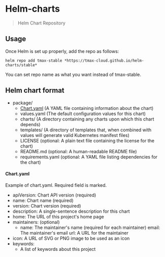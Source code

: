 # Helm-charts

> Helm Chart Repository


## Usage
Once Helm is set up properly, add the repo as follows:

    helm repo add tmax-stable *https://tmax-cloud.github.io/helm-charts/stable*

You can set repo name as what you want instead of tmax-stable.


## Helm chart format
- package/
  * [Chart.yaml](#Chart.yaml) (A YAML file containing information about the chart)
  * values.yaml       (The default configuration values for this chart)
  * charts/           (A directory containing any charts upon which this chart depends)
  * templates/        (A directory of templates that, when combined with values will generate valid Kubernetes manifest files)
  * LICENSE           (optional: A plain text file containing the license for the chart)
  * README.md         (optional: A human-readable README file)
  * requirements.yaml (optional: A YAML file listing dependencies for the chart)


#### Chart.yaml
Example of chart.yaml. Required field is marked.
- apiVersion: Chart API version (required)
- name: Chart name (required)
- version: Chart version (required)
- description: A single-sentence description for this chart
- home: The URL of this project's home page
- maintainers: (optional)
  - name: The maintainer's name (required for each maintainer)
    email: The maintainer's email
    url: A URL for the maintainer
- icon: A URL of SVG or PNG image to be used as an icon
- keywords:
  - A list of keywords about this project
  
